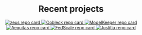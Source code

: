 <div align="center"><h1>Recent projects</h1></div>

<!--
Where are these images coming from? See https://github.com/anuraghazra/github-readme-stats
Adding new repos: python gen_repo_card_html.py SymbioticLab Justitia >> README.md
-->

<div align="center">
<a href="https://github.com/ml-energy/zeus">
  <picture>
    <source media="(prefers-color-scheme: dark)" srcset="https://github-readme-stats-git-master-jaywonchungs-projects.vercel.app/api/pin/?username=ml-energy&repo=zeus&theme=github_dark&description_lines_count=2&show_owner=false&border_color=30363d">
    <source media="(prefers-color-scheme: light)" srcset="https://github-readme-stats-git-master-jaywonchungs-projects.vercel.app/api/pin/?username=ml-energy&repo=zeus&theme=default_repocard&description_lines_count=2&show_owner=false&border_color=d0d7de">
    <img src="https://github-readme-stats-git-master-jaywonchungs-projects.vercel.app/api/pin/?username=ml-energy&repo=zeus&theme=default_repocard&description_lines_count=2&show_owner=false&border_color=d0d7de" alt="zeus repo card">
  </picture>
</a>
<a href="https://github.com/SymbioticLab/Oobleck">
  <picture>
    <source media="(prefers-color-scheme: dark)" srcset="https://github-readme-stats-git-master-jaywonchungs-projects.vercel.app/api/pin/?username=SymbioticLab&repo=Oobleck&theme=github_dark&description_lines_count=2&show_owner=false&border_color=30363d">
    <source media="(prefers-color-scheme: light)" srcset="https://github-readme-stats-git-master-jaywonchungs-projects.vercel.app/api/pin/?username=SymbioticLab&repo=Oobleck&theme=default_repocard&description_lines_count=2&show_owner=false&border_color=d0d7de">
    <img src="https://github-readme-stats-git-master-jaywonchungs-projects.vercel.app/api/pin/?username=SymbioticLab&repo=Oobleck&theme=default_repocard&description_lines_count=2&show_owner=false&border_color=d0d7de" alt="Oobleck repo card">
  </picture>
</a>
<a href="https://github.com/SymbioticLab/ModelKeeper">
  <picture>
    <source media="(prefers-color-scheme: dark)" srcset="https://github-readme-stats-git-master-jaywonchungs-projects.vercel.app/api/pin/?username=SymbioticLab&repo=ModelKeeper&theme=github_dark&description_lines_count=2&show_owner=false&border_color=30363d">
    <source media="(prefers-color-scheme: light)" srcset="https://github-readme-stats-git-master-jaywonchungs-projects.vercel.app/api/pin/?username=SymbioticLab&repo=ModelKeeper&theme=default_repocard&description_lines_count=2&show_owner=false&border_color=d0d7de">
    <img src="https://github-readme-stats-git-master-jaywonchungs-projects.vercel.app/api/pin/?username=SymbioticLab&repo=ModelKeeper&theme=default_repocard&description_lines_count=2&show_owner=false&border_color=d0d7de" alt="ModelKeeper repo card">
  </picture>
</a>
<a href="https://github.com/SymbioticLab/Aequitas">
  <picture>
    <source media="(prefers-color-scheme: dark)" srcset="https://github-readme-stats-git-master-jaywonchungs-projects.vercel.app/api/pin/?username=SymbioticLab&repo=Aequitas&theme=github_dark&description_lines_count=2&show_owner=false&border_color=30363d">
    <source media="(prefers-color-scheme: light)" srcset="https://github-readme-stats-git-master-jaywonchungs-projects.vercel.app/api/pin/?username=SymbioticLab&repo=Aequitas&theme=default_repocard&description_lines_count=2&show_owner=false&border_color=d0d7de">
    <img src="https://github-readme-stats-git-master-jaywonchungs-projects.vercel.app/api/pin/?username=SymbioticLab&repo=Aequitas&theme=default_repocard&description_lines_count=2&show_owner=false&border_color=d0d7de" alt="Aequitas repo card">
  </picture>
</a>
<a href="https://github.com/SymbioticLab/FedScale">
  <picture>
    <source media="(prefers-color-scheme: dark)" srcset="https://github-readme-stats-git-master-jaywonchungs-projects.vercel.app/api/pin/?username=SymbioticLab&repo=FedScale&theme=github_dark&description_lines_count=2&show_owner=false&border_color=30363d">
    <source media="(prefers-color-scheme: light)" srcset="https://github-readme-stats-git-master-jaywonchungs-projects.vercel.app/api/pin/?username=SymbioticLab&repo=FedScale&theme=default_repocard&description_lines_count=2&show_owner=false&border_color=d0d7de">
    <img src="https://github-readme-stats-git-master-jaywonchungs-projects.vercel.app/api/pin/?username=SymbioticLab&repo=FedScale&theme=default_repocard&description_lines_count=2&show_owner=false&border_color=d0d7de" alt="FedScale repo card">
  </picture>
</a>
<a href="https://github.com/SymbioticLab/Justitia">
  <picture>
    <source media="(prefers-color-scheme: dark)" srcset="https://github-readme-stats-git-master-jaywonchungs-projects.vercel.app/api/pin/?username=SymbioticLab&repo=Justitia&theme=github_dark&description_lines_count=2&show_owner=false&border_color=30363d">
    <source media="(prefers-color-scheme: light)" srcset="https://github-readme-stats-git-master-jaywonchungs-projects.vercel.app/api/pin/?username=SymbioticLab&repo=Justitia&theme=default_repocard&description_lines_count=2&show_owner=false&border_color=d0d7de">
    <img src="https://github-readme-stats-git-master-jaywonchungs-projects.vercel.app/api/pin/?username=SymbioticLab&repo=Justitia&theme=default_repocard&description_lines_count=2&show_owner=false&border_color=d0d7de" alt="Justitia repo card">
  </picture>
</a>
</div>

